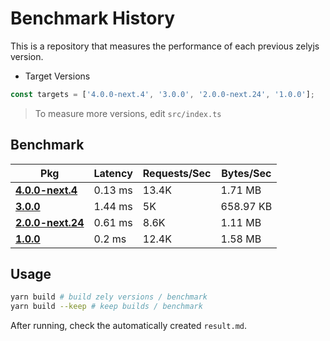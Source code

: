 # Benchmark History

This is a repository that measures the performance of each previous zelyjs version.

- Target Versions

```ts
const targets = ['4.0.0-next.4', '3.0.0', '2.0.0-next.24', '1.0.0'];
```

> To measure more versions, edit `src/index.ts`

## Benchmark

| Pkg                                                                     | Latency | Requests/Sec | Bytes/Sec |
| ----------------------------------------------------------------------- | ------- | ------------ | --------- |
| [**4.0.0-next.4**](https://www.npmjs.com/package/zely/v/4.0.0-next.4)   | 0.13 ms | 13.4K        | 1.71 MB   |
| [**3.0.0**](https://www.npmjs.com/package/zely/v/3.0.0)                 | 1.44 ms | 5K           | 658.97 KB |
| [**2.0.0-next.24**](https://www.npmjs.com/package/zely/v/2.0.0-next.24) | 0.61 ms | 8.6K         | 1.11 MB   |
| [**1.0.0**](https://www.npmjs.com/package/zely/v/1.0.0)                 | 0.2 ms  | 12.4K        | 1.58 MB   |

## Usage

```bash
yarn build # build zely versions / benchmark
yarn build --keep # keep builds / benchmark
```

After running, check the automatically created `result.md`.

